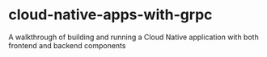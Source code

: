 # cloud-native-apps-with-grpc
A walkthrough of building and running a Cloud Native application with both frontend and backend components
